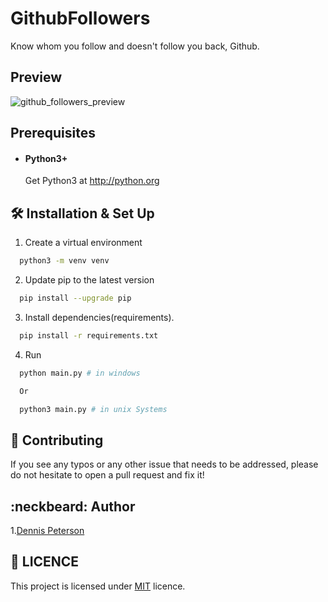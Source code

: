 # GithubFollowers
Know whom you follow and doesn't follow you back, Github.

## Preview

![github_followers_preview](https://user-images.githubusercontent.com/29105876/81617940-0810b180-93ef-11ea-9667-4599171acb26.gif)


## Prerequisites

- #### Python3+
  Get Python3 at http://python.org

## :hammer_and_wrench: Installation & Set Up

1. Create a virtual environment

  

``` sh
  python3 -m venv venv
  ```

2. Update pip to the latest version

  

``` sh
  pip install --upgrade pip
```

3. Install dependencies(requirements).

  

``` sh
  pip install -r requirements.txt
  ```

4. Run



``` sh
  python main.py # in windows

  Or

  python3 main.py # in unix Systems
```

## :electric_plug: Contributing

If you see any typos or any other issue that needs to be addressed, please do not hesitate to open a pull request and fix it!

## :neckbeard: Author

1.[Dennis Peterson](https://dennohpeter.com)

## :rotating_light: LICENCE

This project is licensed under [MIT](https://dennohpeter.mit-license.org/) licence.
